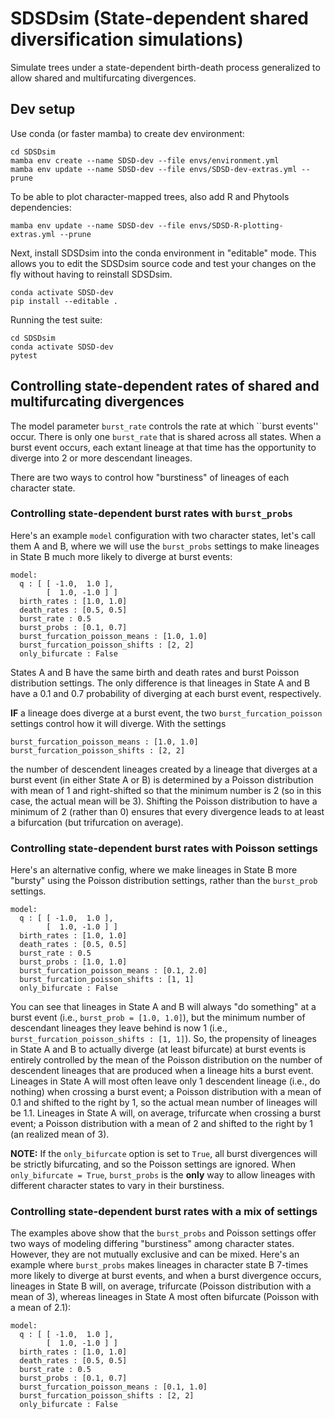 # SDSDsim (State-dependent shared diversification simulations)

Simulate trees under a state-dependent birth-death process generalized to allow
shared and multifurcating divergences.

## Dev setup

Use conda (or faster mamba) to create dev environment:

    cd SDSDsim 
    mamba env create --name SDSD-dev --file envs/environment.yml
    mamba env update --name SDSD-dev --file envs/SDSD-dev-extras.yml --prune

To be able to plot character-mapped trees, also add R and Phytools dependencies:

    mamba env update --name SDSD-dev --file envs/SDSD-R-plotting-extras.yml --prune

Next, install SDSDsim into the conda environment in "editable" mode.
This allows you to edit the SDSDsim source code and test your changes on the
fly without having to reinstall SDSDsim.

    conda activate SDSD-dev
    pip install --editable .

Running the test suite:

    cd SDSDsim
    conda activate SDSD-dev
    pytest

## Controlling state-dependent rates of shared and multifurcating divergences

The model parameter `burst_rate` controls the rate at which ``burst events''
occur. There is only one `burst_rate` that is shared across all states.
When a burst event occurs, each extant lineage at that time has the opportunity
to diverge into 2 or more descendant lineages.

There are two ways to control how "burstiness" of lineages of each character
state.

### Controlling state-dependent burst rates with `burst_probs`

Here's an example `model` configuration with two character states, let's call
them A and B, where we will use the `burst_probs` settings to make lineages in
State B much more likely to diverge at burst events:

    model:
      q : [ [ -1.0,  1.0 ],
            [  1.0, -1.0 ] ]
      birth_rates : [1.0, 1.0]
      death_rates : [0.5, 0.5]
      burst_rate : 0.5
      burst_probs : [0.1, 0.7]
      burst_furcation_poisson_means : [1.0, 1.0]
      burst_furcation_poisson_shifts : [2, 2]
      only_bifurcate : False

States A and B have the same birth and death rates and burst Poisson
distribution settings.
The only difference is that lineages in State A and B have a 0.1 and 0.7
probability of diverging at each burst event, respectively.

**IF** a lineage does diverge at a burst event, the two
`burst_furcation_poisson` settings control how it will diverge.
With the settings

    burst_furcation_poisson_means : [1.0, 1.0]
    burst_furcation_poisson_shifts : [2, 2]

the number of descendent lineages created by a lineage that diverges at a burst
event (in either State A or B) is determined by a Poisson distribution with
mean of 1 and right-shifted so that the minimum number is 2 (so in this case,
the actual mean will be 3).
Shifting the Poisson distribution to have a minimum of 2 (rather than 0)
ensures that every divergence leads to at least a bifurcation (but trifurcation
on average).

### Controlling state-dependent burst rates with Poisson settings 

Here's an alternative config, where we make lineages in State B more "bursty"
using the Poisson distribution settings, rather than the `burst_prob` settings.

    model:
      q : [ [ -1.0,  1.0 ],
            [  1.0, -1.0 ] ]
      birth_rates : [1.0, 1.0]
      death_rates : [0.5, 0.5]
      burst_rate : 0.5
      burst_probs : [1.0, 1.0]
      burst_furcation_poisson_means : [0.1, 2.0]
      burst_furcation_poisson_shifts : [1, 1]
      only_bifurcate : False

You can see that lineages in State A and B will always "do something" at
a burst event (i.e., `burst_prob = [1.0, 1.0]`), but the minimum number
of descendant lineages they leave behind is now 1
(i.e., `burst_furcation_poisson_shifts : [1, 1]`).
So, the propensity of lineages in State A and B to actually diverge (at least
bifurcate) at burst events is entirely controlled
by the mean of the Poisson distribution on the number of descendent lineages
that are produced when a lineage hits a burst event.
Lineages in State A will most often leave only 1 descendent lineage (i.e., do
nothing) when crossing a burst event; a Poisson distribution with a mean of 0.1
and shifted to the right by 1, so the actual mean number of lineages will be
1.1.
Lineages in State A will, on average, trifurcate when crossing a burst event; a
Poisson distribution with a mean of 2 and shifted to the right by 1 (an
realized mean of 3).

**NOTE:** If the `only_bifurcate` option is set to `True`, all burst
divergences will be strictly bifurcating, and so the Poisson settings are
ignored. When `only_bifurcate = True`, `burst_probs` is the **only** way to
allow lineages with different character states to vary in their burstiness.

### Controlling state-dependent burst rates with a mix of settings

The examples above show that the `burst_probs` and Poisson settings offer two
ways of modeling differing "burstiness" among character states.
However, they are not mutually exclusive and can be mixed.
Here's an example where `burst_probs` makes lineages in character state B
7-times more likely to diverge at burst events, and when a burst divergence
occurs, lineages in State B will, on average, trifurcate (Poisson distribution
with a mean of 3), whereas lineages in State A most often bifurcate (Poisson
with a mean of 2.1):

    model:
      q : [ [ -1.0,  1.0 ],
            [  1.0, -1.0 ] ]
      birth_rates : [1.0, 1.0]
      death_rates : [0.5, 0.5]
      burst_rate : 0.5
      burst_probs : [0.1, 0.7]
      burst_furcation_poisson_means : [0.1, 1.0]
      burst_furcation_poisson_shifts : [2, 2]
      only_bifurcate : False
